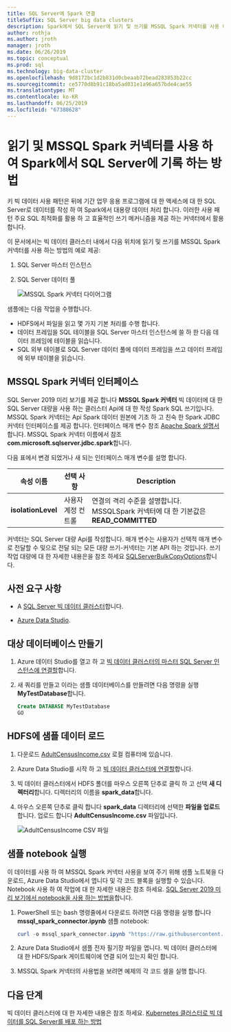 ```yaml
---
title: SQL Server에 Spark 연결
titleSuffix: SQL Server big data clusters
description: Spark에서 SQL Server에 읽기 및 쓰기를 MSSQL Spark 커넥터를 사용 하는 방법에 알아봅니다.
author: rothja
ms.author: jroth
manager: jroth
ms.date: 06/26/2019
ms.topic: conceptual
ms.prod: sql
ms.technology: big-data-cluster
ms.openlocfilehash: 9d8172bc1d2b831d0cbeaab72bead283853b22cc
ms.sourcegitcommit: ce5770d8b91c18ba5ad031e1a96a657bde4cae55
ms.translationtype: MT
ms.contentlocale: ko-KR
ms.lasthandoff: 06/25/2019
ms.locfileid: "67388628"
---
```

# <a name="how-to-read-and-write-to-sql-server-from-spark-using-the-mssql-spark-connector"></a>읽기 및 MSSQL Spark 커넥터를 사용 하 여 Spark에서 SQL Server에 기록 하는 방법

키 빅 데이터 사용 패턴은 뒤에 기간 업무 응용 프로그램에 대 한 액세스에 대 한 SQL Server로 데이터를 작성 하 여 Spark에서 대용량 데이터 처리 합니다. 이러한 사용 패턴 주요 SQL 최적화를 활용 하 고 효율적인 쓰기 메커니즘을 제공 하는 커넥터에서 활용 합니다.

이 문서에서는 빅 데이터 클러스터 내에서 다음 위치에 읽기 및 쓰기를 MSSQL Spark 커넥터를 사용 하는 방법의 예로 제공:

1. SQL Server 마스터 인스턴스
1. SQL Server 데이터 풀

   ![MSSQL Spark 커넥터 다이어그램](./media/spark-mssql-connector/mssql-spark-connector-diagram.png)

샘플에는 다음 작업을 수행합니다.

- HDFS에서 파일을 읽고 몇 가지 기본 처리를 수행 합니다.
- 데이터 프레임을 SQL 테이블을 SQL Server 마스터 인스턴스에 쓸 하 한 다음 데이터 프레임에 테이블을 읽습니다.
- SQL 외부 테이블로 SQL Server 데이터 풀에 데이터 프레임을 쓰고 데이터 프레임에 외부 테이블을 읽습니다.

## <a name="mssql-spark-connector-interface"></a>MSSQL Spark 커넥터 인터페이스

SQL Server 2019 미리 보기를 제공 합니다 **MSSQL Spark 커넥터** 빅 데이터에 대 한 SQL Server 대량을 사용 하는 클러스터 Api에 대 한 작성 Spark SQL 쓰기입니다. MSSQL Spark 커넥터는 Api Spark 데이터 원본에 기초 하 고 친숙 한 Spark JDBC 커넥터 인터페이스를 제공 합니다. 인터페이스 매개 변수 참조 [Apache Spark 설명서](http://spark.apache.org/docs/latest/sql-data-sources-jdbc.html)합니다. MSSQL Spark 커넥터 이름에서 참조 **com.microsoft.sqlserver.jdbc.spark**합니다.

다음 표에서 변경 되었거나 새 되는 인터페이스 매개 변수를 설명 합니다.

| 속성 이름 | 선택 사항 | Description |
|---|---|---|
| **isolationLevel** | 사용자 계정 컨트롤 | 연결의 격리 수준을 설명합니다. MSSQLSpark 커넥터에 대 한 기본값은 **READ_COMMITTED** |

커넥터는 SQL Server 대량 Api를 작성합니다. 매개 변수는 사용자가 선택적 매개 변수로 전달할 수 및으로 전달 되는 모든 대량 쓰기-커넥터는 기본 API 하는 것입니다. 쓰기 작업 대량에 대 한 자세한 내용은을 참조 하세요 [SQLServerBulkCopyOptions]( ../connect/jdbc/using-bulk-copy-with-the-jdbc-driver.md#sqlserverbulkcopyoptions)합니다.

## <a name="prerequisites"></a>사전 요구 사항

- A [SQL Server 빅 데이터 클러스터](deploy-get-started.md)합니다.

- [Azure Data Studio](../azure-data-studio/download.md).

## <a name="create-the-target-database"></a>대상 데이터베이스 만들기

1. Azure 데이터 Studio를 열고 하 고 [빅 데이터 클러스터의 마스터 SQL Server 인스턴스에 연결할](connect-to-big-data-cluster.md)합니다.

1. 새 쿼리를 만들고 이라는 샘플 데이터베이스를 만들려면 다음 명령을 실행 **MyTestDatabase**합니다.

   ```sql
   Create DATABASE MyTestDatabase
   GO
   ```

## <a name="load-sample-data-into-hdfs"></a>HDFS에 샘플 데이터 로드

1. 다운로드 [AdultCensusIncome.csv](https://amldockerdatasets.azureedge.net/AdultCensusIncome.csv) 로컬 컴퓨터에 있습니다.

1. Azure Data Studio를 시작 하 고 [빅 데이터 클러스터에 연결할](connect-to-big-data-cluster.md)합니다.

1. 빅 데이터 클러스터에서 HDFS 폴더를 마우스 오른쪽 단추로 클릭 하 고 선택 **새 디렉터리**합니다. 디렉터리의 이름을 **spark_data**합니다.

1. 마우스 오른쪽 단추로 클릭 합니다 **spark_data** 디렉터리에 선택한 **파일을 업로드**합니다. 업로드 합니다 **AdultCensusIncome.csv** 파일입니다.

   ![AdultCensusIncome CSV 파일](./media/spark-mssql-connector/spark_data.png)

## <a name="run-the-sample-notebook"></a>샘플 notebook 실행

이 데이터를 사용 하 여 MSSQL Spark 커넥터 사용을 보여 주기 위해 샘플 노트북을 다운로드, Azure Data Studio에서 엽니다 및 각 코드 블록을 실행할 수 있습니다. Notebook 사용 하 여 작업에 대 한 자세한 내용은 참조 하세요. [SQL Server 2019 미리 보기에서 notebook을 사용 하는 방법을](notebooks-guidance.md)합니다.

1. PowerShell 또는 bash 명령줄에서 다운로드 하려면 다음 명령을 실행 합니다 **mssql_spark_connector.ipynb** 샘플 notebook:

   ```PowerShell
   curl -o mssql_spark_connector.ipynb "https://raw.githubusercontent.com/Microsoft/sql-server-samples/master/samples/features/sql-big-data-cluster/spark/spark_to_sql/mssql_spark_connector.ipynb"
   ```

1. Azure Data Studio에서 샘플 전자 필기장 파일을 엽니다. 빅 데이터 클러스터에 대 한 HDFS/Spark 게이트웨이에 연결 되어 있는지 확인 합니다.

1. MSSQL Spark 커넥터의 사용법을 보려면 예제의 각 코드 셀을 실행 합니다.

## <a name="next-steps"></a>다음 단계

빅 데이터 클러스터에 대 한 자세한 내용은 참조 하세요. [Kubernetes 클러스터로 빅 데이터를 SQL Server를 배포 하는 방법](deployment-guidance.md)